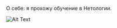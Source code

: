 О себе: я прохожу обучение в Нетологии.


![Alt Text](https://opis-cdn.tinkoffjournal.ru/ip/ueAd1Wu62uxeUxB_EGvct92wfoq4dO02nHan6-ZZRng/h:790/w:890/aHR0cHM6Ly9vcGlz/LWNkbi50aW5rb2Zm/am91cm5hbC5ydS9z/b2NpYWwvY29tbWVu/dHMvNTFjMWU1ZmYu/NGIzNDgwYzNfcmth/bmFyLmpwZWc)
